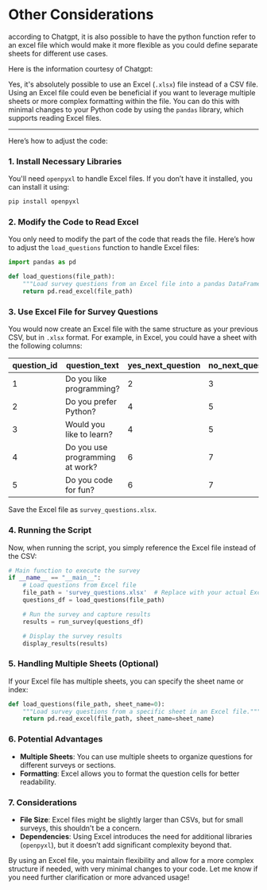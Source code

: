 # Other Considerations

according to Chatgpt, it is also possible to have the python function refer to an excel file which would make it more flexible as you could define separate sheets for different use cases. 

Here is the information courtesy of Chatgpt:

Yes, it's absolutely possible to use an Excel (`.xlsx`) file instead of a CSV file. Using an Excel file could even be beneficial if you want to leverage multiple sheets or more complex formatting within the file. You can do this with minimal changes to your Python code by using the `pandas` library, which supports reading Excel files.

---
Here’s how to adjust the code:

### 1. **Install Necessary Libraries**

You'll need `openpyxl` to handle Excel files. If you don’t have it installed, you can install it using:

```bash
pip install openpyxl
```

### 2. **Modify the Code to Read Excel**

You only need to modify the part of the code that reads the file. Here’s how to adjust the `load_questions` function to handle Excel files:

```python
import pandas as pd

def load_questions(file_path):
    """Load survey questions from an Excel file into a pandas DataFrame."""
    return pd.read_excel(file_path)
```

### 3. **Use Excel File for Survey Questions**

You would now create an Excel file with the same structure as your previous CSV, but in `.xlsx` format. For example, in Excel, you could have a sheet with the following columns:

| question_id | question_text                   | yes_next_question | no_next_question | result_key   |
|-------------|--------------------------------|-------------------|-----------------|--------------|
| 1           | Do you like programming?        | 2                 | 3               | programming  |
| 2           | Do you prefer Python?           | 4                 | 5               | language     |
| 3           | Would you like to learn?        | 4                 | 5               | learning     |
| 4           | Do you use programming at work? | 6                 | 7               | work         |
| 5           | Do you code for fun?            | 6                 | 7               | hobby        |

Save the Excel file as `survey_questions.xlsx`.

### 4. **Running the Script**

Now, when running the script, you simply reference the Excel file instead of the CSV:

```python
# Main function to execute the survey
if __name__ == "__main__":
    # Load questions from Excel file
    file_path = 'survey_questions.xlsx'  # Replace with your actual Excel file path
    questions_df = load_questions(file_path)

    # Run the survey and capture results
    results = run_survey(questions_df)

    # Display the survey results
    display_results(results)
```

### 5. **Handling Multiple Sheets (Optional)**

If your Excel file has multiple sheets, you can specify the sheet name or index:

```python
def load_questions(file_path, sheet_name=0):
    """Load survey questions from a specific sheet in an Excel file."""
    return pd.read_excel(file_path, sheet_name=sheet_name)
```

### 6. **Potential Advantages**

- **Multiple Sheets**: You can use multiple sheets to organize questions for different surveys or sections.
- **Formatting**: Excel allows you to format the question cells for better readability.

### 7. **Considerations**

- **File Size**: Excel files might be slightly larger than CSVs, but for small surveys, this shouldn't be a concern.
- **Dependencies**: Using Excel introduces the need for additional libraries (`openpyxl`), but it doesn’t add significant complexity beyond that.

By using an Excel file, you maintain flexibility and allow for a more complex structure if needed, with very minimal changes to your code. Let me know if you need further clarification or more advanced usage!
